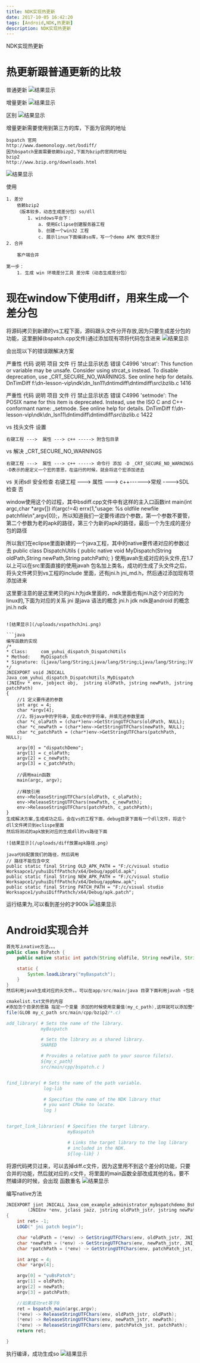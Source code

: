 ```yaml
---
title: NDK实现热更新
date: 2017-10-05 16:42:20
tags: [Android,NDK,热更新]
description: NDK实现热更新
---
```


NDK实现热更新
<!--more-->

**热更新跟普通更新的比较**
===
普通更新
![结果显示](/uploads/普通更新.png)

增量更新
![结果显示](/uploads/增量更新.png)

区别
![结果显示](/uploads/区别.png)

增量更新需要使用到第三方的库，下面为官网的地址
```
bspatch 官网
http://www.daemonology.net/bsdiff/
因为bspatch里面需要依赖bizp2,下面为bzip的官网的地址
bzip2
http://www.bzip.org/downloads.html
```
![结果显示](/uploads/增量更新官网.png)

使用
```
1. 差分
	依赖bzip2
	（版本较多，动态生成差分包）so/dll
		1. windows平台下：
			a. 使用Eclipse创建服务器工程
			b. 创建一个win32 工程
			c. 展示linux下面编译so库，写一个demo APK 做文件差分
2. 合并

	客户端合并

第一步：
	1. 生成 win 环境差分工具 差分库（动态生成差分包）
```		

**现在window下使用diff，用来生成一个差分包**
===
将源码拷贝到新建的vs工程下面，源码跟头文件分开存放,因为只要生成差分包的功能，这里删掉(bspatch.cpp文件)通过添加现有项将代码包含进来
![结果显示](/uploads/patchvs.png)

会出现以下的错误跟解决方案

严重性	代码	说明	项目	文件	行	禁止显示状态
错误	C4996	'strcat': This function or variable may be unsafe. Consider using strcat_s instead. To disable deprecation, use _CRT_SECURE_NO_WARNINGS. See online help for details.	DnTimDiff	f:\dn-lesson-vip\ndk\dn_lsn11\dntimdiff\dntimdiff\src\bzlib.c	1416

严重性	代码	说明	项目	文件	行	禁止显示状态
错误	C4996	'setmode': The POSIX name for this item is deprecated. Instead, use the ISO C and C++ conformant name: _setmode. See online help for details.	DnTimDiff	f:\dn-lesson-vip\ndk\dn_lsn11\dntimdiff\dntimdiff\src\bzlib.c	1422	
	

vs 找头文件 设置

	右键工程 --->  属性 ---> c++ -----> 附含包目录
	
vs 解决 _CRT_SECURE_NO_WARNINGS

	右键工程 --->  属性 ---> c++ -----> 命令行 添加 -D _CRT_SECURE_NO_WARNINGS -D表示的是定义一个宏的意思，在运行的时候，就会将这个宏添加进去
	
vs 关闭sdl 安全检查
	右键工程 --->  属性 ---> c++------>常规 ---->SDL检查 否
	
window使用这个的过程，其中bsdiff.cpp文件中有这样的主入口函数int main(int argc,char *argv[])
if(argc!=4) errx(1,"usage: %s oldfile newfile patchfile\n",argv[0]);，所以知道我们一定要传递四个参数，第一个参数不要管，第二个参数为老的apk的路径，第三个为新的apk的路径，最后一个为生成的差分包的路径

所以我们在eclipse里面新建的一个java工程，其中的native要传递对应的参数过去
public class DispatchUtils {
	public native void MyDispatch(String oldPath,String newPath,String patchPath);
}
使用javah生成对应的头文件,在1.7以上可以在src里面直接的使用javah 包名加上类名，成功的生成了头文件之后，
将头文件拷贝到vs工程的include 里面，还有jni.h jni_md.h，然后通过添加现有项添加进来

这里要注意的是这里拷贝的jni.h为jdk里面的，ndk里面也有jni.h这个对应的为linux的,下面为对应的关系
jni 是java 语法的概念 jni.h jdk
ndk是android 的概念  jni.h ndk
```
	
![结果显示](/uploads/vspathchJni.png)

```java
编写函数的实现
/*
* Class:     com_yuhui_dispatch_DispatchUtils
* Method:    MyDispatch
* Signature: (Ljava/lang/String;Ljava/lang/String;Ljava/lang/String;)V
*/
JNIEXPORT void JNICALL Java_com_yuhui_dispatch_DispatchUtils_MyDispatch
(JNIEnv * env, jobject obj,  jstring oldPath, jstring newPath, jstring patchPath)
{
	//1 定义要传递的参数
	int argc = 4;
	char *argv[4];
	//2，将java中的字符串，变成c中的字符串，并填充进参数里面
	char *c_olaPath = (char*)env->GetStringUTFChars(oldPath, NULL);
	char *c_newPath = (char*)env->GetStringUTFChars(newPath, NULL);
	char *c_patchPath = (char*)env->GetStringUTFChars(patchPath, NULL);

	argv[0] = "dispatchDemo";
	argv[1] = c_olaPath;
	argv[2] = c_newPath;
	argv[3] = c_patchPath;
	
	//调用main函数
	main(argc, argv);

	//释放引用
	env->ReleaseStringUTFChars(oldPath, c_olaPath);
	env->ReleaseStringUTFChars(newPath, c_newPath);
	env->ReleaseStringUTFChars(patchPath, c_patchPath);
}
生成解决方案,生成成功之后，会在vs的工程下面，debug目录下面有一个dll文件，将这个dll文件拷贝到eclispe里面
然后将测试的apk放到对应的生成dll的vs路径下面

![结果显示](/uploads/diff放置apk路径.png)

java代码配置我们的路径，然后调用
// 路径不能包含中文
public static final String OLD_APK_PATH = "F:/c/visual studio Worksapce1/yuhuiDiffPathch/x64/Debug/appOld.apk";
public static final String NEW_APK_PATH = "F:/c/visual studio Worksapce1/yuhuiDiffPathch/x64/Debug/appNew.apk";
public static final String PATCH_PATH = "F:/c/visual studio Worksapce1/yuhuiDiffPathch/x64/Debug/apk.patch";
```

运行结果为,可以看到差分的才900k
![结果显示](/uploads/热更新diff运行结果为.png)

**Android实现合并**
===
```java
首先写上native方法。。。
public class BsPatch {
    public native static int patch(String oldfile, String newFile, String patchFile);

    static {
        System.loadLibrary("myBaspatch");
    }
}
然后利用javah生成对应的头文件。。可以在app/src/main/java 目录下面利用javah +包名加上类名可以直接生成

cmakelist.txt文件的内容
#添加怎个目录的思路 指定一个变量 添加的时候使用变量值(my_c_path),这样就可以添加整个目录下的文件
file(GLOB my_c_path src/main/cpp/bzip2/*.c)

add_library( # Sets the name of the library.
             myBaspatch

             # Sets the library as a shared library.
             SHARED

             # Provides a relative path to your source file(s).
             ${my_c_path}
             src/main/cpp/bspatch.c )


find_library( # Sets the name of the path variable.
              log-lib

              # Specifies the name of the NDK library that
              # you want CMake to locate.
              log )


target_link_libraries( # Specifies the target library.
                       myBaspatch

                       # Links the target library to the log library
                       # included in the NDK.
                       ${log-lib} )
```
将源代码拷贝过来，可以去掉diff.c文件，因为这里用不到这个差分的功能，只要合并的功能，然后就对应的.c文件，将里面的main函数全部改成其他的名，要不然编译的时候，会出现
函数重名
![结果显示](/uploads/androidStuidoBaspatch.png)



编写native方法
```java
JNIEXPORT jint JNICALL Java_com_example_administrator_mybspatchdemo_BsPatch_patch
		(JNIEnv *env, jclass jazz, jstring oldPath_jstr, jstring newPath_jstr, jstring patchPatch_jst)
{
    int ret= -1;
    LOGD(" jni patch begin");

    char *oldPath = (*env) -> GetStringUTFChars(env, oldPath_jstr, JNI_FALSE);
    char *newPath = (*env) -> GetStringUTFChars(env, newPath_jstr, JNI_FALSE);
    char *patchPath = (*env) -> GetStringUTFChars(env, patchPatch_jst, JNI_FALSE);

    int argc = 4;
    char *argv[4];

    argv[0] = "yuBsPatch";
    argv[1] = oldPath;
    argv[2] = newPath;
    argv[3] = patchPath;

    //如果成功ret等于0
    ret = bspatch_main(argc,argv);
    (*env) -> ReleaseStringUTFChars(env, oldPath_jstr, oldPath);
    (*env) -> ReleaseStringUTFChars(env, newPath_jstr, newPath);
    (*env) -> ReleaseStringUTFChars(env, patchPatch_jst, patchPath);
    return ret;

}
```
执行编译，成功生成so
![结果显示](/uploads/baspatchJni生成成功.png)


